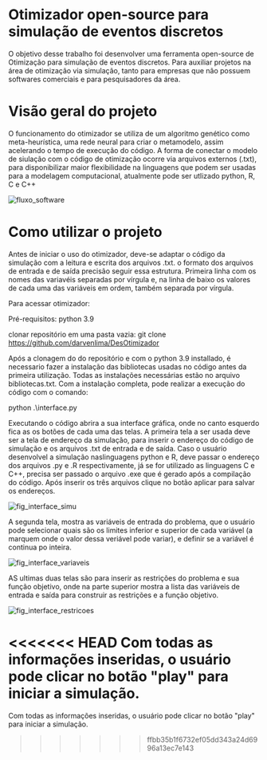 # Otimizador open-source para simulação de eventos discretos


O objetivo desse trabalho foi desenvolver uma ferramenta open-source de  Otimização para simulação de eventos discretos. Para auxiliar projetos na área de otimização via simulação, tanto para empresas que não possuem softwares comerciais e para pesquisadores da área. 

# Visão geral do projeto

O funcionamento do otimizador se utiliza de um algoritmo genético como meta-heurística, uma rede neural para criar o metamodelo, assim acelerando o tempo de execução do código. A forma de conectar o modelo de siulação com o código de otimização ocorre via arquivos externos (.txt), para disponibilizar maior flexibilidade na linguagens que podem ser usadas para a modelagem computacional, atualmente pode ser utlizado python, R, C e C++ 


![fluxo_software](https://user-images.githubusercontent.com/48968629/153720015-0f57b7f3-c947-41c5-bcd4-0c8528dd0e0a.jpg)  


# Como utilizar o projeto 

Antes de iniciar o uso do otimizador, deve-se adaptar o código da simulação com a leitura e escrita dos arquivos .txt.
o formato dos arquivos de entrada e de saída precisão seguir essa estrutura. Primeira linha com os nomes das variavéis separadas por vírgula e, na linha de baixo os valores de cada uma das variáveis em ordem, também separada por vírgula.


Para acessar otimizador:

Pré-requisitos: python 3.9 

clonar repositório em uma pasta vazia:
git clone https://github.com/darvenlima/DesOtimizador

Após a clonagem do do repositório e com o python 3.9 installado, é necessario fazer a instalação das bibliotecas usadas no código antes da primeira utilização. Todas as instalações necessárias estão no arquivo bibliotecas.txt. Com a instalação completa, pode realizar a execução do código com o comando:

python .\interface.py

Executando o código abrira a sua interface gráfica, onde no canto esquerdo fica as os botões de cada uma das telas. A primeira tela a ser usada deve ser a tela de endereço da simulação, para inserir o endereço do código de simulação e os arquivos .txt de entrada e de saída. Caso o usuário desenvolvel a simulação naslinguagens python e R, deve passar o endereço dos arquivos .py e .R respectivamente, já se for utilizado as linguagens C e C++, precisa ser passado o arquivo .exe que é gerado após a compilação do código. Após inserir os três arquivos clique no botão aplicar para salvar os endereços. 


![fig_interface_simu](https://user-images.githubusercontent.com/48968629/153720578-a153a893-2607-4689-bc27-f945d085fcf2.jpg)

A segunda tela, mostra as variáveis de entrada do problema, que o usuário pode selecionar quais são os limites inferior e superior de cada variável (a marquem onde o valor dessa veriável pode variar), e definir se a variável é continua po inteira.  

![fig_interface_variaveis](https://user-images.githubusercontent.com/48968629/153722035-aeff59de-4d56-471f-9ba8-118bb982535e.jpg)

AS ultimas duas telas são para inserir as restrições do problema e sua função objetivo, onde na parte superior mostra a lista das variáveis de entrada e saída para construir as restrições e a função objetivo.

![fig_interface_restricoes](https://user-images.githubusercontent.com/48968629/153722668-ea4f0f97-b1ed-4281-b0fa-274030d4b80d.jpg)

<<<<<<< HEAD
Com todas as informações inseridas, o usuário pode clicar no botão "play" para iniciar a simulação.
=======
Com todas as informações inseridas, o usuário pode clicar no botão "play" para iniciar a simulação.
>>>>>>> ffbb35b1f6732ef05dd343a24d6996a13ec7e143
